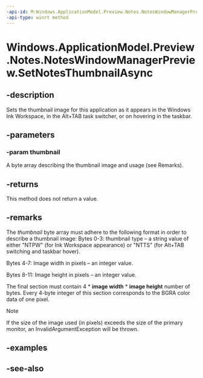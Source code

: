 ----api-id: M:Windows.ApplicationModel.Preview.Notes.NotesWindowManagerPreview.SetNotesThumbnailAsync(Windows.Storage.Streams.IBuffer)
-api-type: winrt method
---<!-- Method syntaxpublic Windows.Foundation.IAsyncAction SetNotesThumbnailAsync(Windows.Storage.Streams.IBuffer thumbnail)--># Windows.ApplicationModel.Preview.Notes.NotesWindowManagerPreview.SetNotesThumbnailAsync## -descriptionSets the thumbnail image for this application as it appears in the Windows Ink Workspace, in the Alt+TAB task switcher, or on hovering in the taskbar.## -parameters### -param thumbnailA byte array describing the thumbnail image and usage (see Remarks).## -returnsThis method does not return a value.## -remarksThe *thumbnail* byte array must adhere to the following format in order to describe a thumbnail image: Bytes 0-3: thumbnail type – a string value of either "NTPW" (for Ink Workspace appearance) or "NTTS" (for Alt+TAB switching and taskbar hover).Bytes 4-7: Image width in pixels – an integer value.Bytes 8-11: Image height in pixels – an integer value.The final section must contain 4 * **image width** * **image height** number of bytes. Every 4-byte integer of this section corresponds to the BGRA color data of one pixel.> [!NOTE]> If the size of the image used (in pixels) exceeds the size of the primary monitor, an InvalidArgumentException will be thrown.## -examples## -see-also